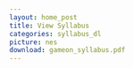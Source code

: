 ```yaml
---
layout: home_post
title: View Syllabus
categories: syllabus_dl
picture: nes
download: gameon_syllabus.pdf
---
```



